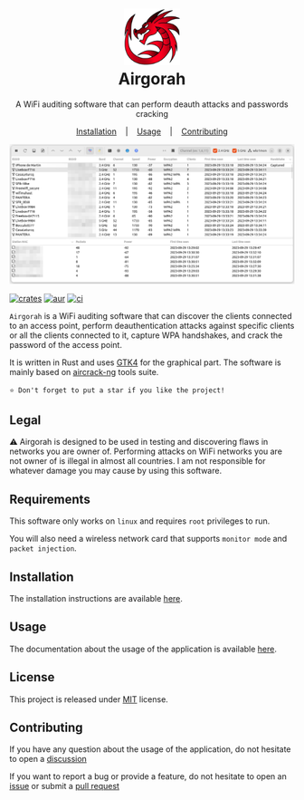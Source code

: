 <h1 align="center">
  <img src="icons/app_icon.png" width=100 height=100/><br>
Airgorah</h1>

<p align="center">
  <span>A WiFi auditing software that can perform deauth attacks and passwords cracking</span>
</p>

<p align="center">
  <a href="#installation">Installation</a>
  &nbsp;&nbsp;&nbsp;|&nbsp;&nbsp;&nbsp;
  <a href="#usage">Usage</a>
  &nbsp;&nbsp;&nbsp;|&nbsp;&nbsp;&nbsp;
  <a href="#contributing">Contributing</a>
</p>

![illustration](.github/assets/illustration.png)

[![crates](https://img.shields.io/crates/v/airgorah.svg)](https://crates.io/crates/airgorah)
[![aur](https://img.shields.io/aur/version/airgorah)](https://aur.archlinux.org/packages/airgorah)
[![ci](https://github.com/martin-olivier/airgorah/actions/workflows/CI.yml/badge.svg)](https://github.com/martin-olivier/airgorah/actions/workflows/CI.yml)

`Airgorah` is a WiFi auditing software that can discover the clients connected to an access point, perform deauthentication attacks against specific clients or all the clients connected to it, capture WPA handshakes, and crack the password of the access point.

It is written in Rust and uses [GTK4](https://github.com/gtk-rs/gtk4-rs) for the graphical part. The software is mainly based on [aircrack-ng](https://github.com/aircrack-ng/aircrack-ng) tools suite.

`⭐ Don't forget to put a star if you like the project!`

## Legal

⚠️ Airgorah is designed to be used in testing and discovering flaws in networks you are owner of. Performing attacks on WiFi networks you are not owner of is illegal in almost all countries. I am not responsible for whatever damage you may cause by using this software.

## Requirements

This software only works on `linux` and requires `root` privileges to run.

You will also need a wireless network card that supports `monitor mode` and `packet injection`.

## Installation

The installation instructions are available [here](https://github.com/martin-olivier/airgorah/wiki/Installation).

## Usage

The documentation about the usage of the application is available [here](https://github.com/martin-olivier/airgorah/wiki/Usage).

## License

This project is released under [MIT](LICENSE) license.

## Contributing

If you have any question about the usage of the application, do not hesitate to open a [discussion](https://github.com/martin-olivier/airgorah/discussions)

If you want to report a bug or provide a feature, do not hesitate to open an [issue](https://github.com/martin-olivier/airgorah/issues) or submit a [pull request](https://github.com/martin-olivier/airgorah/pulls)
